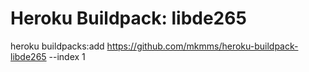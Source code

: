 Heroku Buildpack: libde265
======================

heroku buildpacks:add https://github.com/mkmms/heroku-buildpack-libde265 --index 1
